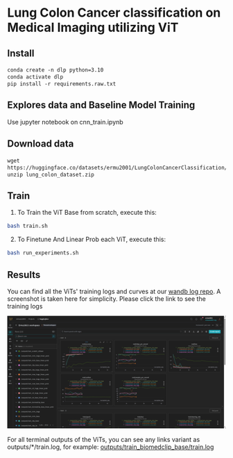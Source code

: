 # Lung Colon Cancer classification on Medical Imaging utilizing ViT

## Install
```
conda create -n dlp python=3.10
conda activate dlp
pip install -r requirements.raw.txt
```

## Explores data and Baseline Model Training
Use jupyter notebook on cnn_train.ipynb

## Download data
```
wget https://huggingface.co/datasets/ermu2001/LungColonCancerClassification/resolve/main/lung_colon_dataset.zip
unzip lung_colon_dataset.zip
```

## Train

1. To Train the ViT Base from scratch, execute this:
```bash
bash train.sh
```

2. To Finetune And Linear Prob each ViT, execute this:
```bash
bash run_experiments.sh
```

## Results

You can find all the ViTs' training logs and curves at our [wandb log repo](https://wandb.ai/ermuzzz2001/huggingface). A screenshot is taken here for simplicity. Please click the link to see the training logs

![logs](assets/logs.png)

For all terminal outputs of the ViTs, you can see any links variant as outputs/*/train.log, for example: [outputs/train_biomedclip_base/train.log](outputs/train_biomedclip_base/train.log)
